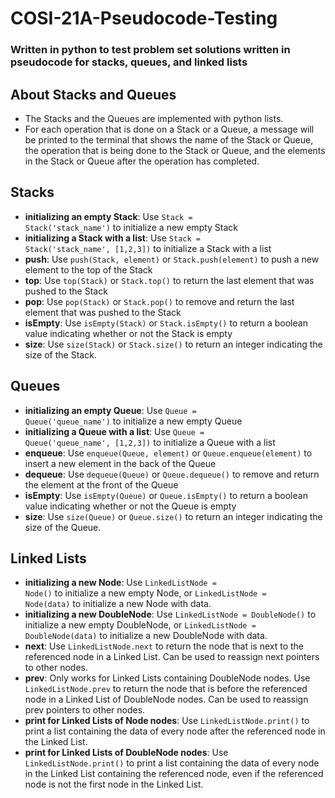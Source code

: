 # COSI-21A-Pseudocode-Testing
### Written in python to test problem set solutions written in pseudocode for stacks, queues, and linked lists

## About Stacks and Queues

- The Stacks and the Queues are implemented with python lists.
- For each operation that is done on a Stack or a Queue, a message will be printed to the terminal that shows the name
of the Stack or Queue, the operation that is being done to the Stack or Queue, and the elements in the Stack or Queue after
the operation has completed.

## Stacks

* **initializing an empty Stack**: Use <code>Stack = Stack('stack_name')</code> to initialize a new empty Stack
* **initializing a Stack with a list**: Use <code>Stack = Stack('stack_name', [1,2,3])</code> to initialize a Stack with a list 
* **push**: Use <code>push(Stack, element)</code> or <code>Stack.push(element)</code> to push a new element to the top of the Stack
* **top**: Use <code>top(Stack)</code> or <code>Stack.top()</code> to return the last element that was pushed to the Stack
* **pop**: Use <code>pop(Stack)</code> or <code>Stack.pop()</code> to remove and return the last element that was pushed to the Stack
* **isEmpty**: Use <code>isEmpty(Stack)</code> or <code>Stack.isEmpty()</code> to return a boolean value indicating whether or not the Stack is empty
* **size**: Use <code>size(Stack)</code> or <code>Stack.size()</code> to return an integer indicating the size of the Stack.

## Queues

* **initializing an empty Queue**: Use <code>Queue = Queue('queue_name')</code> to initialize a new empty Queue
* **initializing a Queue with a list**: Use <code>Queue = Queue('queue_name', [1,2,3])</code> to initialize a Queue with a list 
* **enqueue**: Use <code>enqueue(Queue, element)</code> or <code>Queue.enqueue(element)</code> to insert a new element in the back of the Queue
* **dequeue**: Use <code>dequeue(Queue)</code> or <code>Queue.dequeue()</code> to remove and return the element at the front of the Queue
* **isEmpty**: Use <code>isEmpty(Queue)</code> or <code>Queue.isEmpty()</code> to return a boolean value indicating whether or not the Queue is empty
* **size**: Use <code>size(Queue)</code> or <code>Queue.size()</code> to return an integer indicating the size of the Queue.


## Linked Lists

* **initializing a new Node**: Use <code>LinkedListNode = Node()</code> to initialize a new empty Node, or <code>LinkedListNode = Node(data)</code> to initialize
a new Node with data.
* **initializing a new DoubleNode**: Use <code>LinkedListNode = DoubleNode()</code> to initialize a new empty DoubleNode, or <code>LinkedListNode = DoubleNode(data)</code>
to initialize a new DoubleNode with data.
* **next**: Use <code>LinkedListNode.next</code> to return the node that is next to the referenced node in a Linked List. Can be used to reassign next pointers
to other nodes.
* **prev**: Only works for Linked Lists containing DoubleNode nodes. Use <code>LinkedListNode.prev</code> to return the node that is before the referenced
node in a Linked List of DoubleNode nodes. Can be used to reassign prev pointers to other nodes.
* **print for Linked Lists of Node nodes**: Use <code>LinkedListNode.print()</code> to print a list containing the data of every node after the referenced node in
the Linked List.
* **print for Linked Lists of DoubleNode nodes**: Use <code>LinkedListNode.print()</code> to print a list containing the data of every node in the Linked List containing
the referenced node, even if the referenced node is not the first node in the Linked List.
